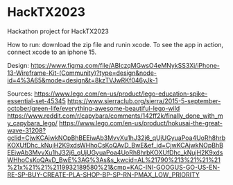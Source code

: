 # HackTX2023
Hackathon project for HackTX2023

How to run: download the zip file and runin xcode. To see the app in action, connect xcode to an iphone 15.

Design: https://www.figma.com/file/ABIczqMGwsO4eMNykSS3Xj/iPhone-13-Wireframe-Kit-(Community)?type=design&node-id=4%3A65&mode=design&t=8kzTVJwRKf046yJk-1

Sources:
https://www.lego.com/en-us/product/lego-education-spike-essential-set-45345
https://www.sierraclub.org/sierra/2015-5-september-october/green-life/everything-awesome-beautiful-lego-wild
https://www.reddit.com/r/capybara/comments/142ff2k/finally_done_with_my_capybara_lego/
https://www.lego.com/en-us/product/hokusai-the-great-wave-31208?gclid=CjwKCAjwkNOpBhBEEiwAb3MvvXu1hJ32j6_qUjUGyuaPoa4UoRh8hrbKOXUfDhc_kNujH2K9xdsWHhoCsKoQAvD_BwE&ef_id=CjwKCAjwkNOpBhBEEiwAb3MvvXu1hJ32j6_qUjUGyuaPoa4UoRh8hrbKOXUfDhc_kNujH2K9xdsWHhoCsKoQAvD_BwE%3AG%3As&s_kwcid=AL%21790%213%21%21%21%21x%21%21%2119932189580%21&cmp=KAC-INI-GOOGUS-GO-US-EN-RE-SP-BUY-CREATE-PLA-SHOP-BP-SP-RN-PMAX_LOW_PRIORITY

